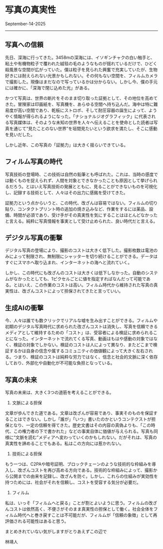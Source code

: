# 写真の真実性
September-14-2025

---

## 写真への信頼

先日、深海に行ってきた。3458mの深海には、イソギンチャクの白い触手と、粘土や有機物粒子で覆われた絨毯の毛のようなものが揺れているだけで、ひどく殺風景な空間が広がっていた。僕は粒子を見られた興奮で充実していたが、生物好きには耐えられない光景かもしれない。その何もない空間を、フィルムカメラで撮影した。現像はまだなので写っているかは分からない。しかし今、僕の手元には確かに、「深海で閉じ込めた光」がある。

かつて写真は、世界の断片をそのまま切り取った証拠として、その地位を高めてきた。冒険家は印画紙を、写真機を、あらゆる空間へ持ち込んだ。海中は特に難易度が高い空間であり、乾板にストロボ、そして耐圧容器の誕生によって、ようやく情報が得られるようになった。「ナショナルジオグラフィック」に代表される写真媒体は、そのような未知の世界を人々へ伝えることを使命とした読者は写真を通じて“見たことのない世界”を垣間見たいという欲求を満たし、そこに感動を見いだした。

しかし近年、この写真の「証拠力」は大きく揺らいできている。

## フィルム写真の時代

写真技術の登場時、この技術は自然の鉛筆とも呼ばれた。これは、当時の感度では動くものを捉えられず、人間を対象とできなかったことも原因として挙げられるだろう。とはいえ写真技術の発展とともに、見ることができないものを可視化し、記録する技術として、人々はその出力に感銘を受けてきた。

証拠力という点からいうと、この時代、改ざんは容易ではない。フィルムの切り貼り、コンタクトプリント時の追加の焼き込みなど、作業をするには薬品、設備、時間が必須であり、受け手がその真実性を気にすることはほとんどなかったと言える。純粋に写真情報を事実として受け止められた、良い時代だと言える。

## デジタル写真の衝撃

デジタル写真の登場により、撮影のコストは大きく低下した。撮影枚数は電池のみによって制限され、無制限にシャッターを切り続けることができる。データはすぐにスマホへ取り込まれ、インターネットの海へと流れていく。

しかし、この時代にも改ざんのコストは大きくは低下しなかった。自動のシステムがなかったとしても、1ピクセルごとに値を指定すればなんだって可能である。とはいえ、この作業のコストは高い。フィルム時代から維持された写真の真実性は、改ざんコストによって担保されてきたと言っていい。

## 生成AIの衝撃

今、人々は誰でも数クリックでリアルな嘘を生み出すことができる。フィルムや初期のデジタル写真時代に求められた改ざんコストは消失し、写真を信頼できるメディアとして維持するための「コスト」は、受容者による検証に求められることになった。インターネットで流れてくる写真、動画はもはや感動の対象ではなく、検証の対象でしかない。検証のコストは人によって異なり、またどこまで検証するかは自身の信念や属するコミュニティの価値観によって大きく左右される。つまり、検証のコストは純粋な労力ではなく、信念と社会的文脈に深く依存しており、外部化や自動化が不可能な負担となっている。

## 写真の未来

写真の未来は、大きく3つの道筋を考えることができる。

1. 文脈による担保

文章が歩んできた道である。文章は改ざんが容易であり、事実そのものを保証することはできない。しかし「誰が」「いつ」書いたのかというコンテクストが担保となり、一定の信頼を得てきた。歴史文書はその内容の真偽よりも、「この時代、この権力者の下で書かれた」などの事実自体に価値が与えられる。写真も同様に“文脈を読む”メディアへ変わっていくのかもしれない。だがそれは、写真の真実性を諦めることでもある。私はこの方向には惹かれない。

1. 技術による担保

もう一つは、C2PAや暗号証明、ブロックチェーンのような技術的な枠組みを導入し、改ざんコストを再び高める方向である。技術的な枠組みによって、撮影から公開までの由来を記録し、改ざんを防ぐ。しかし、これらの仕組みが実効性を持つためには、社会がそれを信頼し、コストを受容する気分が必要だ。

1. フィルム

私は、いっそ「フィルムへと戻る」ことが割とよいように思う。フィルムの改ざんコストは依然高く、不便さがそのまま真実性の担保として働く。社会全体をフィルム時代へと巻き戻すことは不可能だが、フィルムが「信頼の象徴」として再評価される可能性はあると思う。


まとめきれていない気がしますがとりあえずこの辺で

林靖人
